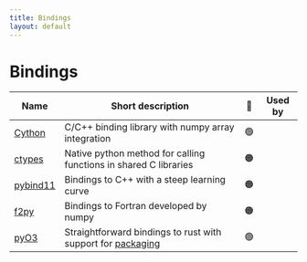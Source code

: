 ```yaml
---
title: Bindings
layout: default
---
```


# Bindings

| Name                                                                                    | Short description                                                                              | 🚦  | Used by |
| --------------------------------------------------------------------------------------- | ---------------------------------------------------------------------------------------------- | ----| :-: |
| [Cython](https://cython.readthedocs.io/en/latest/src/userguide/wrapping_CPlusPlus.html) | C/C++ binding library with numpy array integration                                             | 🟢  | |
| [ctypes](https://docs.python.org/3.8/library/ctypes.html)                               | Native python method for calling functions in shared C libraries                               | 🟠  | |
| [pybind11](https://github.com/pybind/pybind11)                                          | Bindings to C++ with a steep learning curve                                                    | 🟠  | |
| [f2py](https://numpy.org/devdocs/f2py/f2py.getting-started.html)                        | Bindings to Fortran developed by numpy                                                         | 🟠  | |
| [pyO3](https://github.com/PyO3/pyo3)                                                    | Straightforward bindings to rust with support for [packaging](https://github.com/PyO3/maturin) | 🟢  | |
